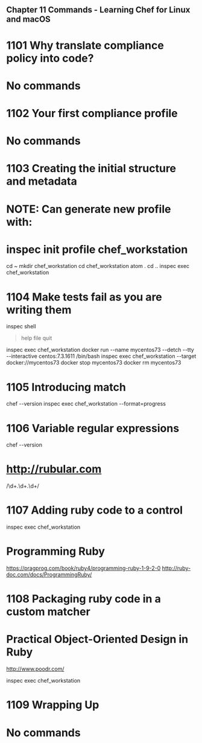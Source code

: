Chapter 11 Commands - Learning Chef for Linux and macOS
-------------------------------------------------------

1101 Why translate compliance policy into code?
===============================================
# No commands

1102 Your first compliance profile
==================================
# No commands

1103 Creating the initial structure and metadata
================================================
# NOTE: Can generate new profile with:
# inspec init profile chef_workstation

cd ~
mkdir chef_workstation
cd chef_workstation
atom .
cd ..
inspec exec chef_workstation

1104 Make tests fail as you are writing them
============================================
inspec shell
> help file
quit

inspec exec chef_workstation
docker run --name mycentos73 --detch --tty --interactive centos:7.3.1611 /bin/bash
inspec exec chef_workstation --target docker://mycentos73
docker stop mycentos73
docker rm mycentos73

1105 Introducing match
======================
chef --version
inspec exec chef_workstation --format=progress

1106 Variable regular expressions
=================================
chef --version

# http://rubular.com
/\d+\.\d+\.\d+/

1107 Adding ruby code to a control
==================================
inspec exec chef_workstation

# Programming Ruby
https://pragprog.com/book/ruby4/programming-ruby-1-9-2-0
http://ruby-doc.com/docs/ProgrammingRuby/

1108 Packaging ruby code in a custom matcher
============================================
# Practical Object-Oriented Design in Ruby
http://www.poodr.com/

inspec exec chef_workstation

1109 Wrapping Up
================
# No commands
